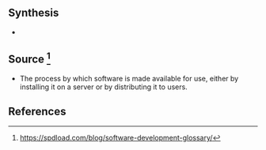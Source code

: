 ## Synthesis
- 
## Source [^1]
- The process by which software is made available for use, either by installing it on a server or by distributing it to users.
## References

[^1]: https://spdload.com/blog/software-development-glossary/